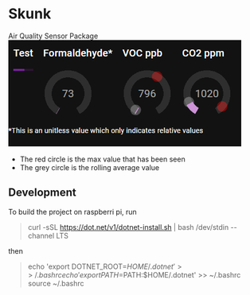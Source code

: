 # Skunk

Air Quality Sensor Package
![Alt text](skunk2.gif)

- The red circle is the max value that has been seen
- The grey circle is the rolling average value

## Development

To build the project on raspberri pi, run
> curl -sSL <https://dot.net/v1/dotnet-install.sh> | bash /dev/stdin --channel LTS

then
>  echo 'export DOTNET_ROOT=$HOME/.dotnet' >> ~/.bashrc
echo 'export PATH=$PATH:$HOME/.dotnet' >> ~/.bashrc
source ~/.bashrc